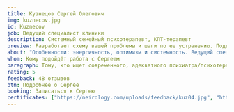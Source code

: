 ```yaml
---
title: Кузнецов Сергей Олегович
img: kuznecov.jpg
id: Kuznecov
job: Ведущий специалист клиники
description: Системный семейный психотерапевт, КПТ-терапевт
preview: Разработает схему вашей проблемы и шаги по ее устранению. Поддержит на пути реальных изменений. Покажет проблему, как она есть. Не приукрасит и не добавит чего-то своего. Демонстрирует в терапии альтернативное отношение, чтобы Вы смогли его прожить на собственном опыте, а не теоретически.
about: "Особенности: энергичность, оптимизм и системность. Ведущий специалист клиники. Поможет справится там, где это казалось невозможным.  Меняет модель мышления с самокритичной на поддерживающую. Учит относится к себе с глубоким состраданием и искренней симпатией, что дает опыт принятия, отсутствие которого, очень часто — корень проблемы. Мастерски помогает клиентам находить инсайты и понимать себя."
whom: Кому подойдёт работа с Сергеем
paragraph: Тому, кто ищет современного, адекватного психиатра/психотерапевта для того, чтобы точно понять причины своего состояния и что с ними делать. Если есть сомнения, нужны ли медикаменты и/или психотерапия.
rating: 5
feedback: 48 отзывов
btn: Подробнее о Сергее
booking: Записаться к Сергею
certificates: ["https://neirology.com/uploads/feedback/kuz04.jpg", "https://neirology.com/uploads/feedback/sev16.jpg", "https://neirology.com/uploads/feedback/kuz04.jpg", "https://neirology.com/uploads/feedback/sev16.jpg", "https://neirology.com/uploads/feedback/kuz04.jpg", "https://neirology.com/uploads/feedback/sev16.jpg"]
---
```

